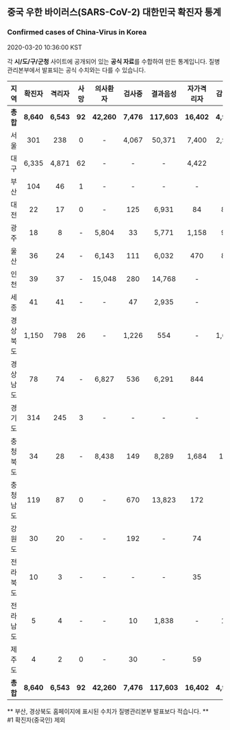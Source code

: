 
## 중국 우한 바이러스(SARS-CoV-2) 대한민국 확진자 통계
### Confirmed cases of China-Virus in Korea
2020-03-20 10:36:00 KST

각 **시/도/구/군청** 사이트에 공개되어 있는 **공식 자료**를 수합하여 만든 통계입니다.
질병관리본부에서 발표되는 공식 수치와는 다를 수 있습니다.


|  지역  | 확진자 |  격리자  |  사망  |  의사환자  |  검사중  |  결과음성  |  자가격리자  |  감시중  |  감시해제  |  퇴원  |
|:------:|:------:|:--------:|:--------:|:----------:|:--------:|:----------------:|:------------:|:--------:|:----------:|:--:|
|**총합**|**8,640**|**6,543**|**92**|**42,260**|**7,476**|**117,603**|**16,402**|**4,998**|**16,338**|**2,005**|**50,371**|
|서울|301|238|0|-|4,067|50,371|7,400|2,973|4,427|63|50,371|
|대구|6,335|4,871|62|-|-|-|4,422|-|-|1,402|-|
|부산|104|46|1|-|-|-|-|-|-|57|-|
|대전|22|17|0|-|125|6,931|84|84|415|5|-|
|광주|18|8|-|5,804|33|5,771|1,158|92|1,066|10|-|
|울산|36|24|-|6,143|111|6,032|470|85|385|12|-|
|인천|39|37|-|15,048|280|14,768|-|-|-|2|-|
|세종|41|41|-|-|47|2,935|-|-|-|-|-|
|경상북도|1,150|798|26|-|1,226|554|-|1,627|8,274|326|-|
|경상남도|78|74|-|6,827|536|6,291|844|-|-|4|-|
|경기도|314|245|3|-|-|-|-|-|-|66|-|
|충청북도|34|28|-|8,438|149|8,289|1,684|123|1,561|6|-|
|충청남도|119|87|0|-|670|13,823|172|-|-|32|-|
|강원도|30|20|-|-|192|-|74|-|-|10|-|
|전라북도|10|3|-|-|-|-|35|-|-|7|-|
|전라남도|5|4|-|-|10|1,838|-|14|210|1|-|
|제주도|4|2|0|-|30|-|59|-|-|2|-|
|**총합**|**8,640**|**6,543**|**92**|**42,260**|**7,476**|**117,603**|**16,402**|**4,998**|**16,338**|**2,005**|**50,371**|


** 부산, 경상북도 홈페이지에 표시된 수치가 질병관리본부 발표보다 적습니다. **<br>
#1 확진자(중국인) 제외
    